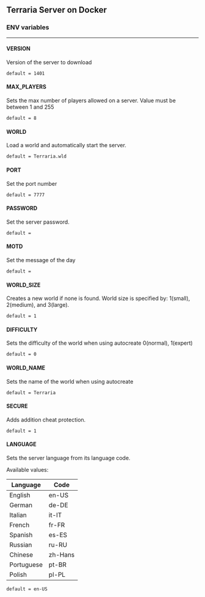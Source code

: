 ## Terraria Server on Docker

### ENV variables
------

#### VERSION
Version of the server to download

`default = 1401`

#### MAX_PLAYERS
Sets the max number of players allowed on a server.  Value must be between 1 and 255

`default = 8`

#### WORLD
Load a world and automatically start the server.

`default = Terraria.wld`

#### PORT
Set the port number

`default = 7777`

#### PASSWORD
Set the server password.

`default = `

#### MOTD
Set the message of the day

`default = `

#### WORLD_SIZE
Creates a new world if none is found. World size is specified by: 1(small), 2(medium), and 3(large).

`default = 1`

#### DIFFICULTY
Sets the difficulty of the world when using autocreate 0(normal), 1(expert)

`default = 0`

#### WORLD_NAME
Sets the name of the world when using autocreate

`default = Terraria`

#### SECURE
Adds addition cheat protection.

`default = 1`

#### LANGUAGE
Sets the server language from its language code. 

Available values:

| Language | Code |
| -------- | ---- |
| English | en-US |
| German | de-DE |
| Italian | it-IT | 
| French | fr-FR |
| Spanish | es-ES |
| Russian | ru-RU | 
| Chinese | zh-Hans | 
| Portuguese | pt-BR | 
| Polish | pl-PL |

`default = en-US`

